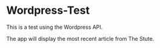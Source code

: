 # Wordpress-Test
This is a test using the Wordpress API.

The app will display the most recent article from The Stute.
